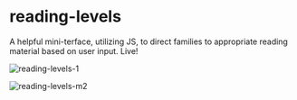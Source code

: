 # reading-levels
A helpful mini-terface, utilizing JS, to direct families to appropriate reading material based on user input. Live!

![reading-levels-1](https://user-images.githubusercontent.com/44883733/57958798-10fb9f80-78cf-11e9-980d-72112300b61d.png)

![reading-levels-m2](https://user-images.githubusercontent.com/44883733/58213182-37e71680-7cbf-11e9-9526-de88b11ebb83.PNG)
